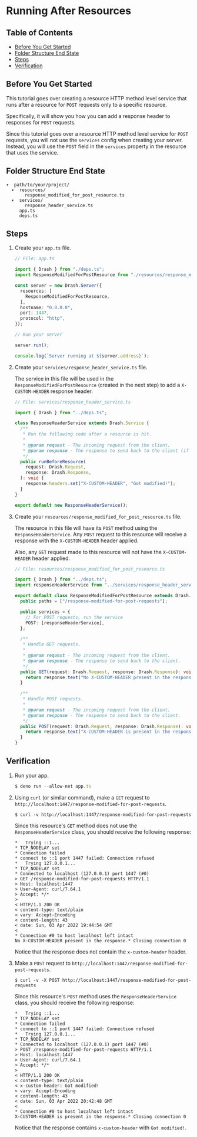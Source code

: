 # Running After Resources

## Table of Contents

- [Before You Get Started](#before-you-get-started)
- [Folder Structure End State](#folder-structure-end-state)
- [Steps](#steps)
- [Verification](#verification)

## Before You Get Started

This tutorial goes over creating a resource HTTP method level service that runs
after a resource for `POST` requests only to a specific resource.

Specifically, it will show you how you can add a response header to responses
for `POST` requests.

Since this tutorial goes over a resource HTTP method level service for `POST`
requests, you will not use the `services` config when creating your server.
Instead, you will use the `POST` field in the `services` property in the
resource that uses the service.

## Folder Structure End State

```text
▾  path/to/your/project/
  ▾  resources/
       response_modified_for_post_resource.ts
  ▾  services/
       response_header_service.ts
     app.ts
     deps.ts
```

## Steps

1. Create your `app.ts` file.

   ```typescript
   // File: app.ts

   import { Drash } from "./deps.ts";
   import ResponseModifiedForPostResource from "./resources/response_modified_for_post_resource.ts";

   const server = new Drash.Server({
     resources: [
       ResponseModifiedForPostResource,
     ],
     hostname: "0.0.0.0",
     port: 1447,
     protocol: "http",
   });

   // Run your server

   server.run();

   console.log(`Server running at ${server.address}`);
   ```

2. Create your `services/response_header_service.ts` file.

   The service in this file will be used in the
   `ResponseModifiedForPostResource` (created in the next step) to add a
   `X-CUSTOM-HEADER` response header.

   ```typescript
   // File: services/response_header_service.ts

   import { Drash } from "../deps.ts";

   class ResponseHeaderService extends Drash.Service {
     /**
      * Run the following code after a resource is hit.
      *
      * @param request - The incoming request from the client.
      * @param response - The response to send back to the client (if needed).
      */
     public runBeforeResource(
       request: Drash.Request,
       response: Drash.Response,
     ): void {
       response.headers.set("X-CUSTOM-HEADER", "Got modified!");
     }
   }

   export default new ResponseHeaderService();
   ```

3. Create your `resources/response_modified_for_post_resource.ts` file.

   The resource in this file will have its `POST` method using the
   `ResponseHeaderService`. Any `POST` request to this resource will receive a
   response with the `X-CUSTOM-HEADER` header applied.

   Also, any `GET` request made to this resource will not have the
   `X-CUSTOM-HEADER` header applied.

   ```typescript
   // File: resources/response_modified_for_post_resource.ts

   import { Drash } from "../deps.ts";
   import responseHeaderService from "../services/response_header_service.ts";

   export default class ResponseModifiedForPostResource extends Drash.Resource {
     public paths = ["/response-modified-for-post-requests"];

     public services = {
       // For POST requests, run the service
       POST: [responseHeaderService],
     };

     /**
      * Handle GET requests.
      *
      * @param request - The incoming request from the client.
      * @param response - The response to send back to the client.
      */
     public GET(request: Drash.Request, response: Drash.Response): void {
       return response.text("No X-CUSTOM-HEADER present in the response.");
     }

     /**
      * Handle POST requests.
      *
      * @param request - The incoming request from the client.
      * @param response - The response to send back to the client.
      */
     public POST(request: Drash.Request, response: Drash.Response): void {
       return response.text("X-CUSTOM-HEADER is present in the response.");
     }
   }
   ```

## Verification

1. Run your app.

   ```typescript
   $ deno run --allow-net app.ts
   ```

2. Using `curl` (or similar command), make a `GET` request to
   `http://localhost:1447/response-modified-for-post-requests`.

   ```text
   $ curl -v http://localhost:1447/response-modified-for-post-requests
   ```

   Since this resource's `GET` method does not use the `ResponseHeaderService`
   class, you should receive the following response:

   ```text
   *   Trying ::1...
   * TCP_NODELAY set
   * Connection failed
   * connect to ::1 port 1447 failed: Connection refused
   *   Trying 127.0.0.1...
   * TCP_NODELAY set
   * Connected to localhost (127.0.0.1) port 1447 (#0)
   > GET /response-modified-for-post-requests HTTP/1.1
   > Host: localhost:1447
   > User-Agent: curl/7.64.1
   > Accept: */*
   >
   < HTTP/1.1 200 OK
   < content-type: text/plain
   < vary: Accept-Encoding
   < content-length: 43
   < date: Sun, 03 Apr 2022 19:44:54 GMT
   <
   * Connection #0 to host localhost left intact
   No X-CUSTOM-HEADER present in the response.* Closing connection 0
   ```

   Notice that the response does not contain the `x-custom-header` header.

3. Make a `POST` request to
   `http://localhost:1447/response-modified-for-post-requests`.

   ```text
   $ curl -v -X POST http://localhost:1447/response-modified-for-post-requests
   ```

   Since this resource's `POST` method uses the `ResponseHeaderService` class,
   you should receive the following response:

   ```text
   *   Trying ::1...
   * TCP_NODELAY set
   * Connection failed
   * connect to ::1 port 1447 failed: Connection refused
   *   Trying 127.0.0.1...
   * TCP_NODELAY set
   * Connected to localhost (127.0.0.1) port 1447 (#0)
   > POST /response-modified-for-post-requests HTTP/1.1
   > Host: localhost:1447
   > User-Agent: curl/7.64.1
   > Accept: */*
   > 
   < HTTP/1.1 200 OK
   < content-type: text/plain
   < x-custom-header: Got modified!
   < vary: Accept-Encoding
   < content-length: 43
   < date: Sun, 03 Apr 2022 20:42:48 GMT
   < 
   * Connection #0 to host localhost left intact
   X-CUSTOM-HEADER is present in the response.* Closing connection 0
   ```

   Notice that the response contains `x-custom-header` with `Got modified!`.
